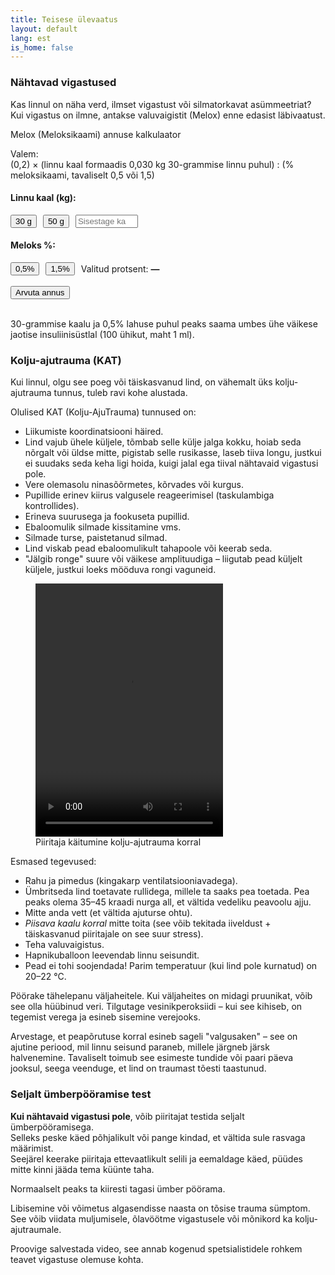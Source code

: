 ```yaml
---
title: Teisese ülevaatus
layout: default
lang: est
is_home: false
---
```


### Nähtavad vigastused
Kas linnul on näha verd, ilmset vigastust või silmatorkavat asümmeetriat?
Kui vigastus on ilmne, antakse valuvaigistit (Melox) enne edasist läbivaatust.

<p>Melox (Meloksikaami) annuse kalkulaator</p>

Valem:  
(0,2) × (linnu kaal formaadis 0,030 kg 30-grammise linnu puhul) : (% meloksikaami, tavaliselt 0,5 või 1,5)

<h4>Linnu kaal (kg):</h4>
<div style="display: flex; align-items: center; gap: 10px; margin-bottom: 8px;">
  <button onclick="setWeightFromButton(0.030)">30 g</button>
  <button onclick="setWeightFromButton(0.050)">50 g</button>
  <input type="number" id="weightInput" step="0.001" placeholder="Sisestage kaal käsitsi" style="width: 100px;">
</div>

<h4>Meloks %:</h4>
<div style="display: flex; align-items: center; gap: 10px;">
  <button onclick="setPercent(0.5)">0,5%</button>
  <button onclick="setPercent(1.5)">1,5%</button>
  <span>Valitud protsent: <strong id="selectedPercent">—</strong></span>
</div>

<br>
<div style="display: flex; align-items: center; gap: 15px;">
  <button onclick="calculateDose()">Arvuta annus</button>
  <p id="result" style="margin: 0; font-weight: bold;"></p>
</div>

<script>
  let percent = null;

  function setWeightFromButton(val) {
    // Kirjutab kaalu sisestusväljale
    document.getElementById("weightInput").value = 1000 * val.toFixed(3);
  }

  function setPercent(val) {
    percent = val;
    document.getElementById("selectedPercent").innerText = val + " %";
  }

  function calculateDose() {
    // Loeb kaalu sisestusväljalt
    let weight = parseFloat(document.getElementById("weightInput").value);
    if (isNaN(weight) || weight <= 0) {
      document.getElementById("result").innerText = "Sisestage linnu korrektne kaal.";
      return;
    }
    if (percent === null || percent === 0) {
      document.getElementById("result").innerText = "Palun valige lahuse protsent (mitte 0).";
      return;
    }

    let dose = (0.2 * weight) / percent / 1000;
    document.getElementById("result").innerText =
      "Annus: " + dose.toFixed(4) + " ml Meloks lahust.";
  }
</script>
<br>

30-grammise kaalu ja 0,5% lahuse puhul peaks saama umbes ühe väikese jaotise insuliinisüstlal (100 ühikut, maht 1 ml).

### Kolju-ajutrauma (KAT)
Kui linnul, olgu see poeg või täiskasvanud lind, on vähemalt üks kolju-ajutrauma tunnus, tuleb ravi kohe alustada.

Olulised KAT (Kolju-AjuTrauma) tunnused on:
- Liikumiste koordinatsiooni häired.
- Lind vajub ühele küljele, tõmbab selle külje jalga kokku, hoiab seda nõrgalt või üldse mitte, pigistab selle rusikasse, laseb tiiva longu, justkui ei suudaks seda keha ligi hoida, kuigi jalal ega tiival nähtavaid vigastusi pole.
- Vere olemasolu ninasõõrmetes, kõrvades või kurgus.
- Pupillide erinev kiirus valgusele reageerimisel (taskulambiga kontrollides).
- Erineva suurusega ja fookuseta pupillid.
- Ebaloomulik silmade kissitamine vms.
- Silmade turse, paistetanud silmad.
- Lind viskab pead ebaloomulikult tahapoole või keerab seda.
- "Jälgib ronge" suure või väikese amplituudiga – liigutab pead küljelt küljele, justkui loeks mööduva rongi vaguneid.

<div class="video-gallery">
  <figure>
    <video width="300" height="405" controls>
      <source src="{{ 'assets/video/swift-severe-tbi.mp4' | relative_url }}" type="video/mp4">
      Teie brauser ei toeta videot.
    </video>
    <figcaption>
      Piiritaja käitumine kolju-ajutrauma korral
    </figcaption>
  </figure>
</div>

Esmased tegevused:
- Rahu ja pimedus (kingakarp ventilatsiooniavadega).
- Ümbritseda lind toetavate rullidega, millele ta saaks pea toetada. Pea peaks olema 35–45 kraadi nurga all, et vältida vedeliku peavoolu ajju.
- Mitte anda vett (et vältida ajuturse ohtu).
- *Piisava kaalu korral* mitte toita (see võib tekitada iiveldust + täiskasvanud piiritajale on see suur stress).
- Teha valuvaigistus.
- Hapnikuballoon leevendab linnu seisundit.
- Pead ei tohi soojendada! Parim temperatuur (kui lind pole kurnatud) on 20–22 °C.

Pöörake tähelepanu väljaheitele. Kui väljaheites on midagi pruunikat, võib see olla hüübinud veri. Tilgutage vesinikperoksiidi – kui see kihiseb, on tegemist verega ja esineb sisemine verejooks.

Arvestage, et peapõrutuse korral esineb sageli "valgusaken" – see on ajutine periood, mil linnu seisund paraneb, millele järgneb järsk halvenemine. Tavaliselt toimub see esimeste tundide või paari päeva jooksul, seega veenduge, et lind on traumast tõesti taastunud.

### Seljalt ümberpööramise test
**Kui nähtavaid vigastusi pole**, võib piiritajat testida seljalt ümberpööramisega.  
Selleks peske käed põhjalikult või pange kindad, et vältida sule rasvaga määrimist.  
Seejärel keerake piiritaja ettevaatlikult selili ja eemaldage käed, püüdes mitte kinni jääda tema küünte taha.

Normaalselt peaks ta kiiresti tagasi ümber pöörama.

Libisemine või võimetus algasendisse naasta on tõsise trauma sümptom. See võib viidata muljumisele, õlavöötme vigastusele või mõnikord ka kolju-ajutraumale.

Proovige salvestada video, see annab kogenud spetsialistidele rohkem teavet vigastuse olemuse kohta.